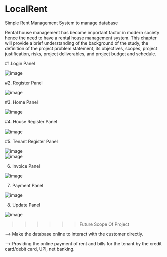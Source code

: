 # LocalRent

Simple Rent Management System to manage database

Rental house management has become important factor in modern society hence the need to have a rental house management system.
This chapter will provide a brief understanding of the background of the study, the definition of the project problem statement, 
its objectives, scopes, project justification, risks, project deliverables, and project budget and schedule. 

#1.Login Panel


![image](https://user-images.githubusercontent.com/36043230/91933401-6f3bd400-ed06-11ea-9443-ecc60eaa99f7.png)


#2. Register Panel

![image](https://user-images.githubusercontent.com/36043230/91933455-85499480-ed06-11ea-9373-bf9b5d607f02.png)


#3. Home Panel

![image](https://user-images.githubusercontent.com/36043230/91933475-998d9180-ed06-11ea-86da-4e0fd594f6f2.png)


#4. House Register Panel

![image](https://user-images.githubusercontent.com/36043230/91933555-d35e9800-ed06-11ea-8666-2660386b7669.png)


#5. Tenant Register Panel

![image](https://user-images.githubusercontent.com/36043230/91933604-f2f5c080-ed06-11ea-9bda-9031c306dbea.png)   
![image](https://user-images.githubusercontent.com/36043230/91933626-02750980-ed07-11ea-8a22-9f91fd3c522b.png)

6.  Invoice Panel

![image](https://user-images.githubusercontent.com/36043230/91933693-2a646d00-ed07-11ea-8073-90baf1989cf6.png)


7.  Payment Panel

![image](https://user-images.githubusercontent.com/36043230/91933762-5122a380-ed07-11ea-94cc-973ea9aa16e9.png)


8. Update Panel

![image](https://user-images.githubusercontent.com/36043230/91933804-61d31980-ed07-11ea-8df4-fc526b8e3ad3.png)


>>>>>>    Future Scope Of Project

-->  Make the database online to interact with the customer directly. 


-->  Providing the online payment of rent and bills for the tenant by the credit card/debit card, UPI, net banking.




